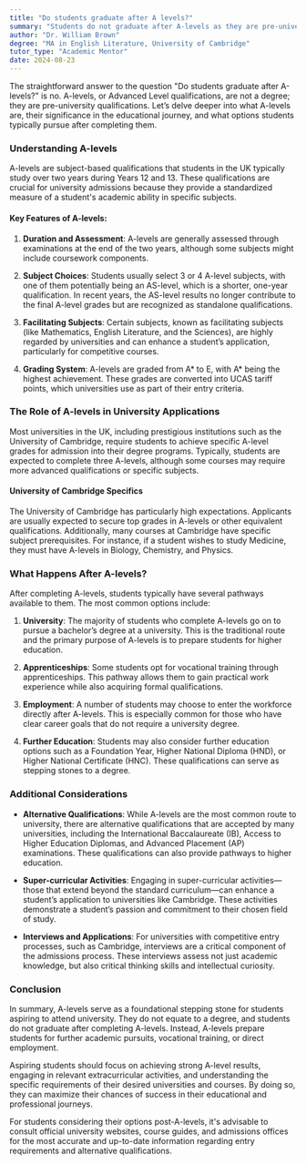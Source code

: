 ```yaml
---
title: "Do students graduate after A levels?"
summary: "Students do not graduate after A-levels as they are pre-university qualifications needed for university admissions, not a degree."
author: "Dr. William Brown"
degree: "MA in English Literature, University of Cambridge"
tutor_type: "Academic Mentor"
date: 2024-08-23
---
```


The straightforward answer to the question "Do students graduate after A-levels?" is no. A-levels, or Advanced Level qualifications, are not a degree; they are pre-university qualifications. Let’s delve deeper into what A-levels are, their significance in the educational journey, and what options students typically pursue after completing them.

### Understanding A-levels

A-levels are subject-based qualifications that students in the UK typically study over two years during Years 12 and 13. These qualifications are crucial for university admissions because they provide a standardized measure of a student's academic ability in specific subjects. 

#### Key Features of A-levels:

1. **Duration and Assessment**: A-levels are generally assessed through examinations at the end of the two years, although some subjects might include coursework components. 

2. **Subject Choices**: Students usually select 3 or 4 A-level subjects, with one of them potentially being an AS-level, which is a shorter, one-year qualification. In recent years, the AS-level results no longer contribute to the final A-level grades but are recognized as standalone qualifications.

3. **Facilitating Subjects**: Certain subjects, known as facilitating subjects (like Mathematics, English Literature, and the Sciences), are highly regarded by universities and can enhance a student’s application, particularly for competitive courses.

4. **Grading System**: A-levels are graded from A* to E, with A* being the highest achievement. These grades are converted into UCAS tariff points, which universities use as part of their entry criteria.

### The Role of A-levels in University Applications

Most universities in the UK, including prestigious institutions such as the University of Cambridge, require students to achieve specific A-level grades for admission into their degree programs. Typically, students are expected to complete three A-levels, although some courses may require more advanced qualifications or specific subjects.

#### University of Cambridge Specifics

The University of Cambridge has particularly high expectations. Applicants are usually expected to secure top grades in A-levels or other equivalent qualifications. Additionally, many courses at Cambridge have specific subject prerequisites. For instance, if a student wishes to study Medicine, they must have A-levels in Biology, Chemistry, and Physics.

### What Happens After A-levels?

After completing A-levels, students typically have several pathways available to them. The most common options include:

1. **University**: The majority of students who complete A-levels go on to pursue a bachelor’s degree at a university. This is the traditional route and the primary purpose of A-levels is to prepare students for higher education.

2. **Apprenticeships**: Some students opt for vocational training through apprenticeships. This pathway allows them to gain practical work experience while also acquiring formal qualifications. 

3. **Employment**: A number of students may choose to enter the workforce directly after A-levels. This is especially common for those who have clear career goals that do not require a university degree.

4. **Further Education**: Students may also consider further education options such as a Foundation Year, Higher National Diploma (HND), or Higher National Certificate (HNC). These qualifications can serve as stepping stones to a degree.

### Additional Considerations

- **Alternative Qualifications**: While A-levels are the most common route to university, there are alternative qualifications that are accepted by many universities, including the International Baccalaureate (IB), Access to Higher Education Diplomas, and Advanced Placement (AP) examinations. These qualifications can also provide pathways to higher education.

- **Super-curricular Activities**: Engaging in super-curricular activities—those that extend beyond the standard curriculum—can enhance a student’s application to universities like Cambridge. These activities demonstrate a student’s passion and commitment to their chosen field of study.

- **Interviews and Applications**: For universities with competitive entry processes, such as Cambridge, interviews are a critical component of the admissions process. These interviews assess not just academic knowledge, but also critical thinking skills and intellectual curiosity.

### Conclusion

In summary, A-levels serve as a foundational stepping stone for students aspiring to attend university. They do not equate to a degree, and students do not graduate after completing A-levels. Instead, A-levels prepare students for further academic pursuits, vocational training, or direct employment. 

Aspiring students should focus on achieving strong A-level results, engaging in relevant extracurricular activities, and understanding the specific requirements of their desired universities and courses. By doing so, they can maximize their chances of success in their educational and professional journeys. 

For students considering their options post-A-levels, it's advisable to consult official university websites, course guides, and admissions offices for the most accurate and up-to-date information regarding entry requirements and alternative qualifications.
    